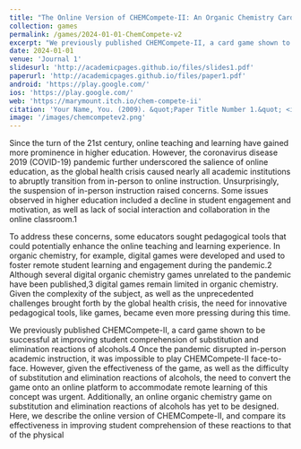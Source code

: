 ```yaml
---
title: "The Online Version of CHEMCompete-II: An Organic Chemistry Card Game to Differentiate between Substitution and Elimination Reactions of Alcohols"
collection: games
permalink: /games/2024-01-01-ChemCompete-v2
excerpt: "We previously published CHEMCompete-II, a card game shown to be successful at improving student comprehension of substitution and elimination reactions of alcohols.4 Once the pandemic disrupted in-person academic instruction, it was impossible to play CHEMCompete-II face-to-face. However, given the effectiveness of the game, as well as the difficulty of substitution and elimination reactions of alcohols, the need to convert the game onto an online platform to accommodate remote learning of this concept was urgent. Additionally, an online organic chemistry game on substitution and elimination reactions of alcohols has yet to be designed. Here, we describe the online version of CHEMCompete-II, and compare its effectiveness in improving student comprehension of these reactions to that of the physical version." 
date: 2024-01-01
venue: 'Journal 1'
slidesurl: 'http://academicpages.github.io/files/slides1.pdf'
paperurl: 'http://academicpages.github.io/files/paper1.pdf'
android: 'https://play.google.com/'
ios: 'https://play.google.com/'
web: 'https://marymount.itch.io/chem-compete-ii'
citation: 'Your Name, You. (2009). &quot;Paper Title Number 1.&quot; <i>Journal 1</i>. 1(1).'
image: '/images/chemcompetev2.png'
---
```

Since the turn of the 21st century, online teaching and learning have gained more prominence in higher education. However, the coronavirus disease 2019 (COVID-19) pandemic further underscored the salience of online education, as the global health crisis caused nearly all academic institutions to abruptly transition from in-person to online instruction. Unsurprisingly, the suspension of in-person instruction raised concerns. Some issues observed in higher education included a decline in student engagement and motivation, as well as lack of social interaction and collaboration in the online classroom.1 

To address these concerns, some educators sought pedagogical tools that could potentially enhance the online teaching and learning experience. In organic chemistry, for example, digital games were developed and used to foster remote student learning and engagement during the pandemic.2 Although several digital organic chemistry games unrelated to the pandemic have been published,3 digital games remain limited in organic chemistry. Given the complexity of the subject, as well as the unprecedented challenges brought forth by the global health crisis, the need for innovative pedagogical tools, like games, became even more pressing during this time.

We previously published CHEMCompete-II, a card game shown to be successful at improving student comprehension of substitution and elimination reactions of alcohols.4 Once the pandemic disrupted in-person academic instruction, it was impossible to play CHEMCompete-II face-to-face. However, given the effectiveness of the game, as well as the difficulty of substitution and elimination reactions of alcohols, the need to convert the game onto an online platform to accommodate remote learning of this concept was urgent. Additionally, an online organic chemistry game on substitution and elimination reactions of alcohols has yet to be designed. Here, we describe the online version of CHEMCompete-II, and compare its effectiveness in improving student comprehension of these reactions to that of the physical 
